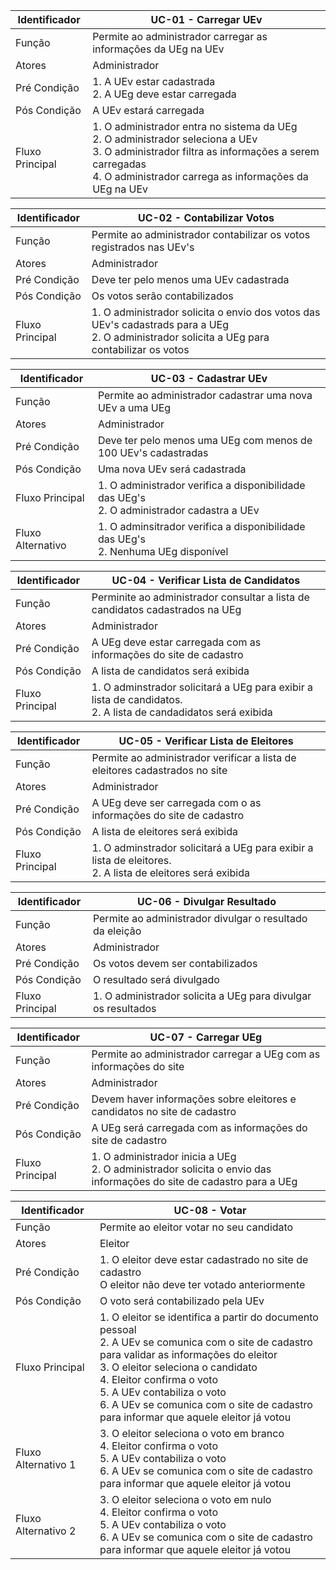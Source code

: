 |Identificador|UC-01 - Carregar UEv|
|-------------|-----|
|Função|Permite ao administrador carregar as informações da UEg na UEv|
|Atores|Administrador|
|Pré Condição|1. A UEv estar cadastrada<br> 2. A UEg deve estar carregada|
|Pós Condição|A UEv estará carregada|
|Fluxo Principal|1. O administrador entra no sistema da UEg<br> 2. O administrador seleciona a UEv<br> 3. O administrador filtra as informações a serem carregadas<br> 4. O administrador carrega as informações da UEg na UEv |

|Identificador|UC-02 - Contabilizar Votos|
|-------------|-----|
|Função|Permite ao administrador contabilizar os votos registrados nas UEv's|
|Atores|Administrador|
|Pré Condição|Deve ter pelo menos uma UEv cadastrada|
|Pós Condição|Os votos serão contabilizados|
|Fluxo Principal|1. O administrador solicita o envio dos votos das UEv's cadastrads para a UEg<br> 2. O administrador solicita a UEg para contabilizar os votos|

|Identificador|UC-03 - Cadastrar UEv|
|-------------|-----|
|Função|Permite ao administrador cadastrar uma nova UEv a uma UEg|
|Atores|Administrador|
|Pré Condição|Deve ter pelo menos uma UEg com menos de 100 UEv's cadastradas |
|Pós Condição|Uma nova UEv será cadastrada|
|Fluxo Principal|1. O administrador verifica a disponibilidade das UEg's<br> 2. O administrador cadastra a UEv |
|Fluxo Alternativo|1. O adminsitrador verifica a disponibilidade das UEg's<br> 2. Nenhuma UEg disponível|

|Identificador|UC-04 - Verificar Lista de Candidatos|
|-------------|-----|
|Função|Perminite ao administrador consultar a lista de candidatos cadastrados na UEg|
|Atores|Administrador|
|Pré Condição|A UEg deve estar carregada com as informações do site de cadastro|
|Pós Condição|A lista de candidatos será exibida|
|Fluxo Principal|1. O adminstrador solicitará a UEg para exibir a lista de candidatos. <br> 2. A lista de candadidatos será exibida |

|Identificador|UC-05 - Verificar Lista de Eleitores|
|-------------|-----|
|Função|Permite ao administrador verificar a lista de eleitores cadastrados no site|
|Atores|Administrador|
|Pré Condição|A UEg deve ser carregada com o as informações do site de cadastro|
|Pós Condição|A lista de eleitores será exibida|
|Fluxo Principal|1. O adminstrador solicitará a UEg para exibir a lista de eleitores. <br> 2. A lista de eleitores será exibida |

|Identificador|UC-06 - Divulgar Resultado|
|-------------|-----|
|Função|Permite ao administrador divulgar o resultado da eleição|
|Atores|Administrador|
|Pré Condição|Os votos devem ser contabilizados|
|Pós Condição|O resultado será divulgado|
|Fluxo Principal|1. O administrador solicita a UEg para divulgar os resultados|

|Identificador|UC-07 - Carregar UEg|
|-------------|-----|
|Função|Permite ao administrador carregar a UEg com as informações do site|
|Atores|Administrador|
|Pré Condição|Devem haver informações sobre eleitores e candidatos no site de cadastro|
|Pós Condição|A UEg será carregada com as informações do site de cadastro|
|Fluxo Principal|1. O administrador inicia a UEg <br> 2. O administrador solicita o envio das informações do site de cadastro para a UEg|

|Identificador|UC-08 - Votar|
|-------------|-----|
|Função|Permite ao eleitor votar no seu candidato|
|Atores|Eleitor|
|Pré Condição|1. O eleitor deve estar cadastrado no site de cadastro <br> O eleitor não deve ter votado anteriormente|
|Pós Condição|O voto será contabilizado pela UEv|
|Fluxo Principal|1. O eleitor se identifica a partir do documento pessoal<br> 2. A UEv se comunica com o site de cadastro para validar as informações do eleitor<br> 3. O eleitor seleciona o candidato<br>4. Eleitor confirma o voto<br>5. A UEv contabiliza o voto<br> 6. A UEv se comunica com o site de cadastro para informar que aquele eleitor já votou|
|Fluxo Alternativo 1|3. O eleitor seleciona o voto em branco<br>4. Eleitor confirma o voto<br>5. A UEv contabiliza o voto<br> 6. A UEv se comunica com o site de cadastro para informar que aquele eleitor já votou|
|Fluxo Alternativo 2|3. O eleitor seleciona o voto em nulo<br>4. Eleitor confirma o voto<br>5. A UEv contabiliza o voto<br> 6. A UEv se comunica com o site de cadastro para informar que aquele eleitor já votou|
